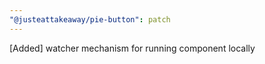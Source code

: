 ```yaml
---
"@justeattakeaway/pie-button": patch
---
```


[Added] watcher mechanism for running component locally
